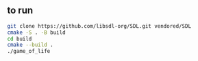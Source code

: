 ## to run

~~~bash
git clone https://github.com/libsdl-org/SDL.git vendored/SDL
cmake -S . -B build
cd build
cmake --build .
./game_of_life
~~~
